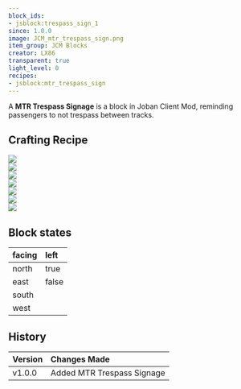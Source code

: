 ```yaml
---
block_ids:
- jsblock:trespass_sign_1
since: 1.0.0
image: JCM_mtr_trespass_sign.png
item_group: JCM Blocks
creator: LX86
transparent: true
light_level: 0
recipes:
- jsblock:mtr_trespass_sign
---
```


A **MTR Trespass Signage** is a block in Joban Client Mod, reminding passengers to not trespass between tracks.

## Crafting Recipe
<div class="crafting">
    <div class="crafting-table">
        <!-- row 1 -->
        <div><img src="../crafting/Minecraft_Iron_ingot.png"></div>
        <div><img src="../crafting/Minecraft_Red_dye.png"></div>
        <div><img src="../crafting/Minecraft_Iron_ingot.png"></div>
        <!-- row 2 -->
        <div><img src="../crafting/Minecraft_Iron_ingot.png"></div>
        <div><img src="../crafting/Minecraft_Red_dye.png"></div>
        <div><img src="../crafting/Minecraft_Iron_ingot.png"></div>
        <!-- row 3 -->
        <div></div>
        <div></div>
        <div></div>
    </div>
    <div class="crafting-arrow"></div>
    <div class="crafting-result" data-count="6">
        <img src="../crafting/JCM_Item_Mtr_trespass_sign.png">
    </div>
</div>

## Block states
| facing | left  |
|:-------|:------|
| north  | true  |
| east   | false |
| south  |       |
| west   |       |

## History
| Version | Changes Made                                                     |
|:--------|:-----------------------------------------------------------------|
| v1.0.0  | Added MTR Trespass Signage                                       |